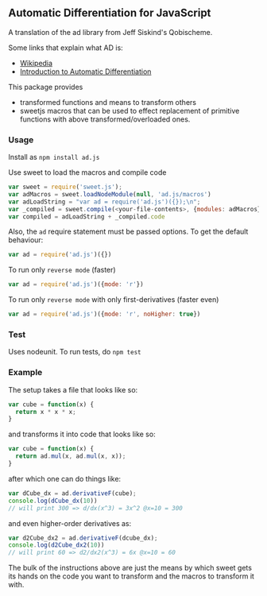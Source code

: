 ## Automatic Differentiation for JavaScript

A translation of the ad library from Jeff Siskind's Qobischeme.

Some links that explain what AD is:
- [Wikipedia]
- [Introduction to Automatic Differentiation]

This package provides
- transformed functions and means to transform others
- sweetjs macros that can be used to effect replacement of primitive functions
with above transformed/overloaded ones.

### Usage

Install as `npm install ad.js`

Use sweet to load the macros and compile code

``` javascript
var sweet = require('sweet.js');
var adMacros = sweet.loadNodeModule(null, 'ad.js/macros')
var adLoadString = "var ad = require('ad.js')({});\n";
var _compiled = sweet.compile(<your-file-contents>, {modules: adMacros});
var compiled = adLoadString + _compiled.code
```

Also, the `ad` require statement must be passed options.
To get the default behaviour:

``` javascript
var ad = require('ad.js')({})
```

To run only `reverse mode` (faster)

``` javascript
var ad = require('ad.js')({mode: 'r'})
```

To run only `reverse mode` with only first-derivatives (faster even)

``` javascript
var ad = require('ad.js')({mode: 'r', noHigher: true})
```

### Test

Uses nodeunit. To run tests, do `npm test`

### Example
The setup takes a file that looks like so:

``` javascript
var cube = function(x) {
  return x * x * x;
}
```

and transforms it into code that looks like so:

``` javascript
var cube = function(x) {
  return ad.mul(x, ad.mul(x, x));
}
```

after which one can do things like:

``` javascript
var dCube_dx = ad.derivativeF(cube);
console.log(dCube_dx(10))
// will print 300 => d/dx(x^3) = 3x^2 @x=10 = 300
```

and even higher-order derivatives as:

``` javascript
var d2Cube_dx2 = ad.derivativeF(dcube_dx);
console.log(d2Cube_dx2(10))
// will print 60 => d2/dx2(x^3) = 6x @x=10 = 60
```

The bulk of the instructions above are just the means by which sweet gets its
hands on the code you want to transform and the macros to transform it with.

[Introduction to Automatic Differentiation]: http://alexey.radul.name/ideas/2013/introduction-to-automatic-differentiation/
[Wikipedia]: https://en.wikipedia.org/wiki/Automatic_differentiation
